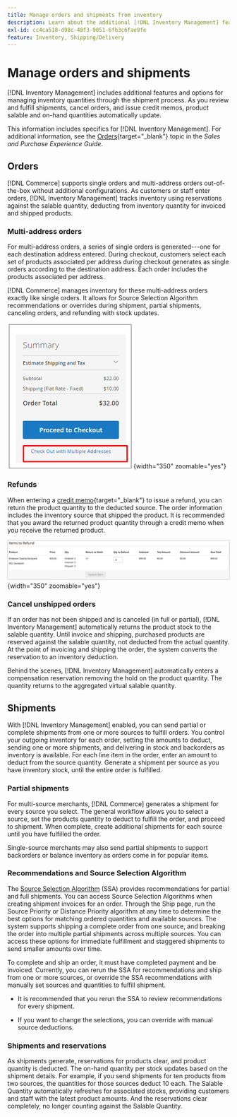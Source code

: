 ```yaml
---
title: Manage orders and shipments from inventory
description: Learn about the additional [!DNL Inventory Management] features and options for managing inventory quantities through the shipment process.
exl-id: cc4ca518-d98c-48f3-9051-6fb3c6fae9fe
feature: Inventory, Shipping/Delivery
---
```

# Manage orders and shipments

[!DNL Inventory Management] includes additional features and options for managing inventory quantities through the shipment process. As you review and fulfill shipments, cancel orders, and issue credit memos, product salable and on-hand quantities automatically update.

This information includes specifics for [!DNL Inventory Management]. For additional information, see the [Orders](../stores-purchase/orders.md){target="_blank"} topic in the _Sales and Purchase Experience Guide_.

## Orders

[!DNL Commerce] supports single orders and multi-address orders out-of-the-box without additional configurations. As customers or staff enter orders, [!DNL Inventory Management] tracks inventory using reservations against the salable quantity, deducting from inventory quantity for invoiced and shipped products.

### Multi-address orders

For multi-address orders, a series of single orders is generated---one for each destination address entered. During checkout, customers select each set of products associated per address during checkout generates as single orders according to the destination address. Each order includes the products associated per address.

[!DNL Commerce] manages inventory for these multi-address orders exactly like single orders. It allows for Source Selection Algorithm recommendations or overrides during shipment, partial shipments, canceling orders, and refunding with stock updates.

![Multi-address at checkout](assets/inventory-multi-ship.png){width="350" zoomable="yes"}

### Refunds

When entering a [credit memo](../stores-purchase/credit-memo-create.md){target="_blank"} to issue a refund, you can return the product quantity to the deducted source. The order information includes the inventory source that shipped the product. It is recommended that you award the returned product quantity through a credit memo when you receive the returned product.

![Items to Refund with Return to Stock Selected](assets/credit-memo-items-to-refund.png)
{width="350" zoomable="yes"}

### Cancel unshipped orders

If an order has not been shipped and is canceled (in full or partial), [!DNL Inventory Management] automatically returns the product stock to the salable quantity. Until invoice and shipping, purchased products are reserved against the salable quantity, not deducted from the actual quantity. At the point of invoicing and shipping the order, the system converts the reservation to an inventory deduction.

Behind the scenes, [!DNL Inventory Management] automatically enters a compensation reservation removing the hold on the product quantity. The quantity returns to the aggregated virtual salable quantity.

## Shipments

With [!DNL Inventory Management] enabled, you can send partial or complete shipments from one or more sources to fulfill orders. You control your outgoing inventory for each order, setting the amounts to deduct, sending one or more shipments, and delivering in stock and backorders as inventory is available. For each line item in the order, enter an amount to deduct from the source quantity. Generate a shipment per source as you have inventory stock, until the entire order is fulfilled.

### Partial shipments

For multi-source merchants, [!DNL Commerce] generates a shipment for every source you select. The general workflow allows you to select a source, set the products quantity to deduct to fulfill the order, and proceed to shipment. When complete, create additional shipments for each source until you have fulfilled the order.

Single-source merchants may also send partial shipments to support backorders or balance inventory as orders come in for popular items.

### Recommendations and Source Selection Algorithm

The [Source Selection Algorithm](selection-reservations.md) (SSA) provides recommendations for partial and full shipments. You can access Source Selection Algorithms when creating shipment invoices for an order. Through the Ship page, run the Source Priority or Distance Priority algorithm at any time to determine the best options for matching ordered quantities and available sources. The system supports shipping a complete order from one source, and breaking the order into multiple partial shipments across multiple sources. You can access these options for immediate fulfillment and staggered shipments to send smaller amounts over time.

To complete and ship an order, it must have completed payment and be invoiced. Currently, you can rerun the SSA for recommendations and ship from one or more sources, or override the SSA recommendations with manually set sources and quantities to fulfill shipment.

- It is recommended that you rerun the SSA to review recommendations for every shipment.

- If you want to change the selections, you can override with manual source deductions.

### Shipments and reservations

As shipments generate, reservations for products clear, and product quantity is deducted. The on-hand quantity per stock updates based on the shipment details. For example, if you send shipments for ten products from two sources, the quantities for those sources deduct 10 each. The Salable Quantity automatically refreshes for associated stocks, providing customers and staff with the latest product amounts. And the reservations clear completely, no longer counting against the Salable Quantity.
